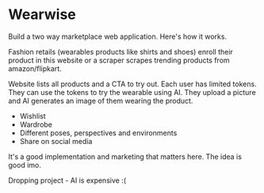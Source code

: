 # Wearwise
Build a two way marketplace web application. Here's how it works.

Fashion retails (wearables products like shirts and shoes) enroll their product in this website or a scraper scrapes trending products from amazon/flipkart.

Website lists all products and a CTA to try out. Each user has limited tokens. They can use the tokens to try the wearable using AI. They upload a picture and AI generates an image of them wearing the product.

- Wishlist
- Wardrobe
- Different poses, perspectives and environments
- Share on social media

It's a good implementation and marketing that matters here. The idea is good imo.

Dropping project - AI is expensive :(